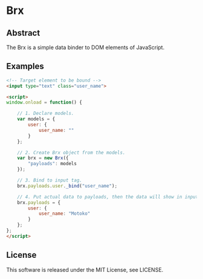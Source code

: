 # Brx

## Abstract

The Brx is a simple data binder to DOM elements of JavaScript.

## Examples

```HTML
<!-- Target element to be bound -->
<input type="text" class="user_name">

<script>
window.onload = function() {

    // 1. Declare models.
    var models = {
        user: {
            user_name: ""
        }
    };

    // 2. Create Brx object from the models.
    var brx = new Brx({
        "payloads": models
    });

    // 3. Bind to input tag.
    brx.payloads.user._bind("user_name");

    // 4. Put actual data to payloads, then the data will show in input text. 
    brx.payloads = {
        user: {
            user_name: "Motoko"
        }
    };
};
</script>
```

## License

This software is released under the MIT License, see LICENSE.
